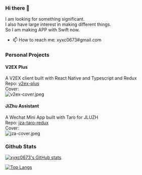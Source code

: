 ### Hi there 👋

I am looking for something significant.  
I also have large interest in making different things.  
So I am making APP with Swift now.

- 📫 How to reach me: xyxc0673#gmail.com

### Personal Projects

#### V2EX Plus
A V2EX client built with React Native and Typescript and Redux  
Repo: [v2ex-plus](https://github.com/xyxc0673/v2ex-plus)  
Cover:  
![v2ex-cover.jpeg](https://s2.loli.net/2023/09/28/9SIgEYOAZRyVmFx.jpg)



#### JiZhu Assistant
A Wechat Mini App built with Taro for JLUZH  
Repo: [jza-taro-redux](https://github.com/xyxc0673/jza-taro-redux)  
Cover:  
![jza-cover.jpeg](https://s2.loli.net/2023/09/28/IcC6zblU7d4mA3Z.jpg)

### Github Stats

[![xyxc0673's GitHub stats](https://github-readme-stats.vercel.app/api?username=xyxc0673)](https://github.com/xyxc0673)

[![Top Langs](https://github-readme-stats.vercel.app/api/top-langs/?username=xyxc0673&layout=compact)](https://github.com/xyxc0673)

<!--
**xyxc0673/xyxc0673** is a ✨ _special_ ✨ repository because its `README.md` (this file) appears on your GitHub profile.

Here are some ideas to get you started:

- 🔭 I’m currently working on ...
- 🌱 I’m currently learning ...
- 👯 I’m looking to collaborate on ...
- 🤔 I’m looking for help with ...
- 💬 Ask me about ...
- 📫 How to reach me: ...
- 😄 Pronouns: ...
- ⚡ Fun fact: ...
-->
